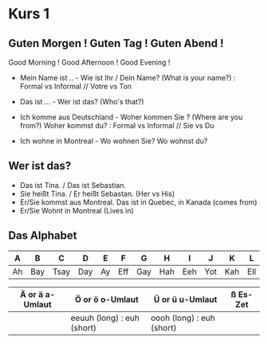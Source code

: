 # Kurs 1

## Guten Morgen ! Guten Tag ! Guten Abend !
Good Morning ! Good Afternoon ! Good Evening ! 

- Mein Name ist .. - Wie ist Ihr / Dein Name? (What is your name?) : Formal vs Informal // Votre vs Ton

- Das ist ... - Wer ist das? (Who's that?)

- Ich komme aus Deutschland - Woher kommen Sie ? (Where are you from?)
Woher kommst du? : Formal vs Informal // Sie vs Du

- Ich wohne in Montreal - Wo wohnen Sie? Wo wohnst du?


## Wer ist das?

- Das ist Tina. / Das ist Sebastian.
- Sie heißt Tina. / Er heißt Sebastan. (Her vs His)
- Er/Sie kommst aus Montreal. Das ist in Quebec, in Kanada (comes from)
- Er/Sie Wohnt in Montreal (Lives in)

## Das Alphabet

|A|B|C|D|E|F|G|H|I|J|K|L|M|N|O|P|Q|R|S|T|U|V|W|X|Y|Z|
|-|-|-|-|-|-|-|-|-|-|-|-|-|-|-|-|-|-|-|-|-|-|-|-|-|-|
|Ah|Bay|Tsay|Day|Ay|Eff|Gay|Hah|Eeh|Yot|Kah|Ell|Em|En|Oh|Pay|Koo|Air|Es|Tay|Ooh|Faw|Vay|Iks|Oopsilohn|Tset|

|Ä or ä a-Umlaut|Ö or ö o-Umlaut|Ü or ü u-Umlaut|ß Es-Zet|
|-|-|-|-|
||eeuuh (long) : euh (short)|oooh (long) : euh (short)||

